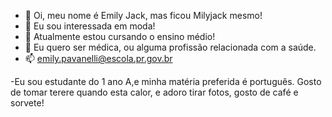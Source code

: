 - 👋 Oi, meu nome é Emily Jack, mas ficou Milyjack mesmo!
- 👀 Eu sou interessada em moda!
- 🌱 Atualmente estou cursando o ensino médio!
- 💞️ Eu quero ser médica, ou alguma profissão relacionada com a saúde.
- 📫 emily.pavanelli@escola.pr.gov.br

-Eu sou estudante do 1 ano A,e minha matéria preferida é português.
Gosto de tomar terere quando esta calor, e adoro tirar fotos, gosto de café e sorvete!

